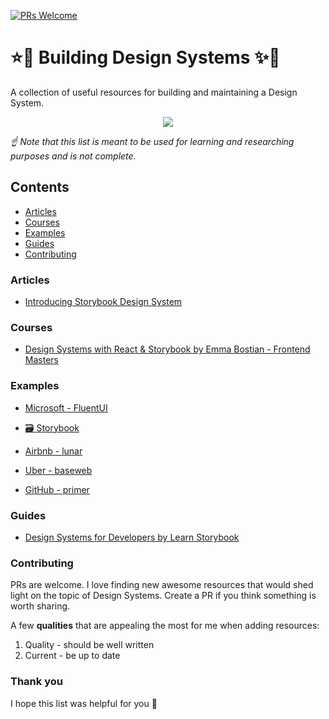 [![PRs Welcome](https://img.shields.io/badge/PRs-welcome-brightgreen.svg?style=flat-square)](http://makeapullrequest.com)

# ⭐🦄 Building Design Systems ✨🌈

A collection of useful resources for building and maintaining a Design System.

<p align="center">
    <img src="https://cdn.dribbble.com/users/1790221/screenshots/6209514/design_system_for_bank_2x.png" />
</p>

_☝ Note that this list is meant to be used for learning and researching purposes and is not complete._

## Contents

- [Articles](#articles)
- [Courses](#courses)
- [Examples](#examples)
- [Guides](#guides)
- [Contributing](#contributing)

### Articles

- [Introducing Storybook Design System](https://medium.com/storybookjs/introducing-storybook-design-system-23fd9b1ac3c0)

### Courses

- [Design Systems with React & Storybook by Emma Bostian - Frontend Masters](https://frontendmasters.com/courses/design-systems/)

### Examples

- [Microsoft - FluentUI](https://developer.microsoft.com/en-us/fluentui/#/controls/web)

- [🗃 Storybook](https://github.com/storybookjs/design-system)

- [Airbnb - lunar](https://github.com/airbnb/lunar)

- [Uber - baseweb](https://github.com/uber/baseweb)

- [GitHub - primer](https://primer.style/css/)

### Guides

- [Design Systems for Developers by Learn Storybook](https://www.learnstorybook.com/design-systems-for-developers/)

### Contributing

PRs are welcome. I love finding new awesome resources that would shed light on the topic of Design Systems. Create a PR if you think something is worth sharing.

A few **qualities** that are appealing the most for me when adding resources:

1. Quality - should be well written
2. Current - be up to date

### Thank you

I hope this list was helpful for you 🖤
